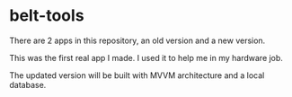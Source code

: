 # belt-tools

There are 2 apps in this repository, an old version and a new version.

This was the first real app I made.
I used it to help me in my hardware job.

The updated version will be built with MVVM architecture and a local database.
